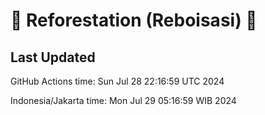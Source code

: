 
# 🌳 Reforestation (Reboisasi) 🌲

## Last Updated

GitHub Actions time: Sun Jul 28 22:16:59 UTC 2024

Indonesia/Jakarta time: Mon Jul 29 05:16:59 WIB 2024
